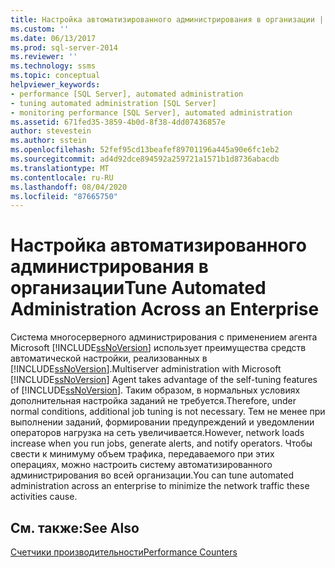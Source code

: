 ```yaml
---
title: Настройка автоматизированного администрирования в организации | Документация Майкрософт
ms.custom: ''
ms.date: 06/13/2017
ms.prod: sql-server-2014
ms.reviewer: ''
ms.technology: ssms
ms.topic: conceptual
helpviewer_keywords:
- performance [SQL Server], automated administration
- tuning automated administration [SQL Server]
- monitoring performance [SQL Server], automated administration
ms.assetid: 671fed35-3859-4b0d-8f38-4dd07436857e
author: stevestein
ms.author: sstein
ms.openlocfilehash: 52fef95cd13beafef89701196a445a90e6fc1eb2
ms.sourcegitcommit: ad4d92dce894592a259721a1571b1d8736abacdb
ms.translationtype: MT
ms.contentlocale: ru-RU
ms.lasthandoff: 08/04/2020
ms.locfileid: "87665750"
---
```

# <a name="tune-automated-administration-across-an-enterprise"></a><span data-ttu-id="cb964-102">Настройка автоматизированного администрирования в организации</span><span class="sxs-lookup"><span data-stu-id="cb964-102">Tune Automated Administration Across an Enterprise</span></span>
  <span data-ttu-id="cb964-103">Система многосерверного администрирования с применением агента Microsoft [!INCLUDE[ssNoVersion](../../includes/ssnoversion-md.md)] использует преимущества средств автоматической настройки, реализованных в [!INCLUDE[ssNoVersion](../../includes/ssnoversion-md.md)].</span><span class="sxs-lookup"><span data-stu-id="cb964-103">Multiserver administration with Microsoft [!INCLUDE[ssNoVersion](../../includes/ssnoversion-md.md)] Agent takes advantage of the self-tuning features of [!INCLUDE[ssNoVersion](../../includes/ssnoversion-md.md)].</span></span> <span data-ttu-id="cb964-104">Таким образом, в нормальных условиях дополнительная настройка заданий не требуется.</span><span class="sxs-lookup"><span data-stu-id="cb964-104">Therefore, under normal conditions, additional job tuning is not necessary.</span></span> <span data-ttu-id="cb964-105">Тем не менее при выполнении заданий, формировании предупреждений и уведомлении операторов нагрузка на сеть увеличивается.</span><span class="sxs-lookup"><span data-stu-id="cb964-105">However, network loads increase when you run jobs, generate alerts, and notify operators.</span></span> <span data-ttu-id="cb964-106">Чтобы свести к минимуму объем трафика, передаваемого при этих операциях, можно настроить систему автоматизированного администрирования во всей организации.</span><span class="sxs-lookup"><span data-stu-id="cb964-106">You can tune automated administration across an enterprise to minimize the network traffic these activities cause.</span></span>  
  
## <a name="see-also"></a><span data-ttu-id="cb964-107">См. также:</span><span class="sxs-lookup"><span data-stu-id="cb964-107">See Also</span></span>  
 [<span data-ttu-id="cb964-108">Счетчики производительности</span><span class="sxs-lookup"><span data-stu-id="cb964-108">Performance Counters</span></span>](../../integration-services/performance/performance-counters.md)  
  
  
